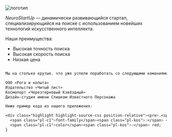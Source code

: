 ![логотип](https://raw.githubusercontent.com/netology-ds-team/git-homeworks/main/1_self/logo.png)

*NeuroStartUp* — динамически развивающийся стартап, специализирующийся на поиске с использованием 
 новейших технологий искусственного интеллекта.

Наши преимущества:
* Высокая точность поиска
* Высокая скорость поиска
* Низкая цена

```css

Мы на столько крутые, что уже успели поработать со следующими команиями:

ООО «Рога и копыта»
Издательство «Читый лист»
Космопорт «Черезтерновый Кзвёздный»
Дизайн-студия имени Слишком Известного Персонажа

Ниже пример кода из нашего приложения:

<div class="highlight highlight-source-css position-relative"><pre>.<span class="pl-c1">selector</span> {
  <span class="pl-c1">font-family</span><span class="pl-kos">:</span> <span class="pl-s">"Awesome"</span><span class="pl-kos">,</span> Arial<span class="pl-kos">,</span> sans-serif;
  <span class="pl-c1">color</span><span class="pl-kos">:</span> red;
}
```
